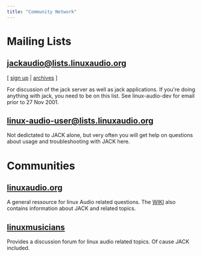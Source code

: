 ```yaml
---
title: "Community Network"
---
```


# Mailing Lists

## jackaudio@lists.linuxaudio.org
[ [sign up](https://lists.linuxaudio.org/listinfo/jackaudio) |
[archives](https://lists.linuxaudio.org/archives/jackaudio/) ]

For discussion of the jack server as well as jack applications. If you're
doing anything with jack, you need to be on this list. See linux-audio-dev for
email prior to 27 Nov 2001.

## linux-audio-user@lists.linuxaudio.org
Not dedictated to JACK alone, but very often you will get help on questions about
usage and troubleshooting with JACK here.

# Communities

## [linuxaudio.org]
A general ressource for linux Audio related questions. The [WIKI] also contains
information about JACK and related topics.

## [linuxmusicians]
Provides a discussion forum for linux audio related topics. Of cause JACK
included.

[linuxaudio.org]: https://linuxaudio.org/
[WIKI]:           https://wiki.linuxaudio.org/wiki/start
[linuxmusicians]: https://linuxmusicians.com/

